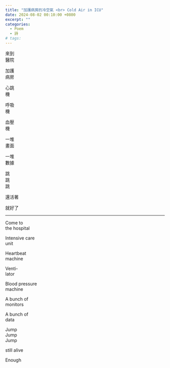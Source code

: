 ```yaml
---
title: "加護病房的冷空氣 <br> Cold Air in ICU"
date: 2024-08-02 00:10:00 +0800
excerpt: ""
categories:
  - Poem
  - 詩
# tags:
---
```


來到  
醫院

加護  
病房

心跳  
機

呼吸  
機

血壓  
機

一堆  
畫面

一堆  
數據

跳  
跳  
跳

還活著

就好了

---

Come to  
the hospital

Intensive care  
unit

Heartbeat  
machine

Venti-  
lator

Blood pressure  
machine

A bunch of  
monitors

A bunch of  
data

Jump  
Jump  
Jump

still alive

Enough
